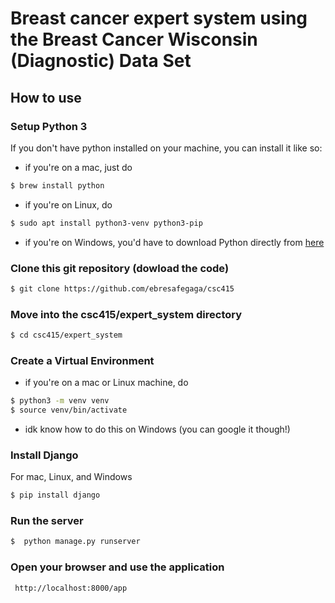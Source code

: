 # Breast cancer expert system using the Breast Cancer Wisconsin (Diagnostic) Data Set


## How to use 

### Setup Python 3

If you don't have python installed on your machine, you can install it like so:

- if you're on a mac, just do

```bash
$ brew install python
```

- if you're on Linux, do
```bash 
$ sudo apt install python3-venv python3-pip
```
- if you're on Windows, you'd have to download Python directly from [here](https://www.python.org/downloads/windows/) 

### Clone this git repository (dowload the code)

```bash
$ git clone https://github.com/ebresafegaga/csc415
```

### Move into the csc415/expert_system directory
```bash 
$ cd csc415/expert_system
```

### Create a Virtual Environment 

- if you're on a mac or Linux machine, do
```bash 
$ python3 -m venv venv
$ source venv/bin/activate
```
- idk know how to do this on Windows (you can google it though!)

### Install Django 
For mac, Linux, and Windows 
```bash 
$ pip install django 
```

### Run the server 

```bash 
$  python manage.py runserver
```

### Open your browser and use the application

```bash
 http://localhost:8000/app
```
